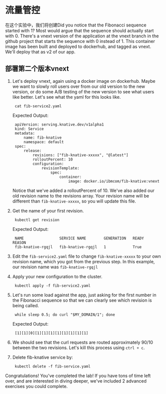 # 流量管控

在这个实验中，我们将创建Did you notice that the Fibonacci sequence started with 1? Most would argue that the sequence should actually start with 0. There's a vnext version of the application at the vnext branch in the github project that starts the sequence with 0 instead of 1. This container image has been built and deployed to dockerhub, and tagged as vnext. We'll deploy that as v2 of our app.

## 部署第二个版本vnext

1. Let's deploy vnext, again using a docker image on dockerhub. Maybe we want to slowly roll users over from our old version to the new version, or do some A/B testing of the new version to see what users like better. Let's see what the yaml for this looks like.

   ```text
    cat fib-service2.yaml
   ```

   Expected Output:

   ```text
    apiVersion: serving.knative.dev/v1alpha1
    kind: Service
    metadata:
        name: fib-knative
        namespace: default
    spec:
        release:
            revisions: ["fib-knative-xxxxx", "@latest"]
            rolloutPercent: 10
            configuration:
                revisionTemplate:
                    spec:
                        container:
                            image: docker.io/ibmcom/fib-knative:vnext
   ```

   Notice that we've added a rolloutPercent of 10. We've also added our old revision name to the revisions array. Your revision name will be different than `fib-knative-xxxxx`, so you will update this file.

2. Get the name of your first revision.

   ```text
    kubectl get revision
   ```

   Expected Output:

   ```text
    NAME                SERVICE NAME        GENERATION   READY   REASON
    fib-knative-rgqjl   fib-knative-rgqjl   1            True
   ```

3. Edit the `fib-service2.yaml` file to change `fib-knative-xxxxx` to your own revision name, which you got from the previous step. In this example, our revision name was `fib-knative-rgqjl`
4. Apply your new configuration to the cluster.

   ```text
    kubectl apply -f fib-service2.yaml
   ```

5. Let's run some load against the app, just asking for the first number in the Fibonacci sequence so that we can clearly see which revision is being called.

   ```text
    while sleep 0.5; do curl "$MY_DOMAIN/1"; done
   ```

   Expected Output:

   ```text
    [1][1][0][1][1][1][1][1][1][1][1]
   ```

6. We should see that the curl requests are routed approximately 90/10 between the two revisions. Let's kill this process using `ctrl + c`.
7. Delete fib-knative service by:

   ```text
    kubectl delete -f fib-service.yaml
   ```

Congratulations! You've completed the lab! If you have tons of time left over, and are interested in diving deeper, we've included 2 advanced exercises you could complete.


